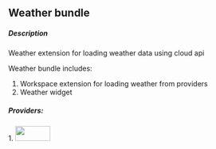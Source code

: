 ## Weather bundle

##### Description

Weather extension for loading weather data using cloud api

Weather bundle includes:

1. Workspace extension for loading weather from providers
2. Weather widget

##### Providers:

<p>
  1. <a href="https://openweathermap.org" title="openweathermap.org">
    <img src="https://openweathermap.org/themes/openweathermap/assets/img/logo_white_cropped.png" width="70px" height="30px">
  </a>
</p>
